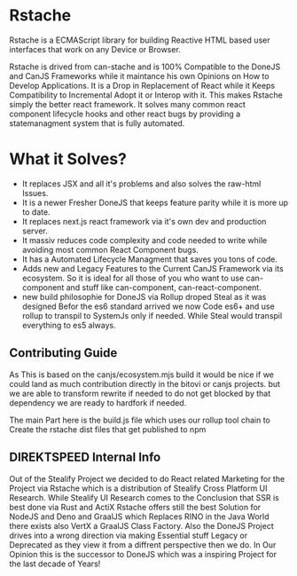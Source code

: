 # Rstache
Rstache is a ECMAScript library for building Reactive HTML based user interfaces that work on any Device or Browser.

Rstache is drived from can-stache and is 100% Compatible to the DoneJS and CanJS Frameworks while it maintance his own Opinions on How to Develop Applications.
It is a Drop in Replacement of React while it Keeps Compatibility to Incremental Adopt it or Interop with it. This makes Rstache simply the better react framework.
It solves many common react component lifecycle hooks and other react bugs by providing a statemanagment system that is fully automated. 

# What it Solves?
- It replaces JSX and all it's problems and also solves the raw-html Issues.
- It is a newer Fresher DoneJS that keeps feature parity while it is more up to date.
- It replaces next.js react framework via it's own dev and production server.
- It massiv reduces code complexity and code needed to write while avoiding most common React Component bugs.
- It has a Automated Lifecycle Managment that saves you tons of code.
- Adds new and Legacy Features to the Current CanJS Framework via its ecosystem. So it is ideal for all those of you who want to use can-component and stuff like can-component, can-react-component.
- new build philosophie for DoneJS via Rollup droped Steal as it was designed Befor the es6 standard arrived we now Code es6+ and use rollup to transpil to SystemJs only if needed. While Steal would transpil everything to es5 always.


## Contributing Guide
As This is based on the canjs/ecosystem.mjs build it would be nice if we could land as much contribution directly in the bitovi or canjs projects.
but we are able to transform rewrite if needed to do not get blocked by that dependency we are ready to hardfork if needed.

The main Part here is the build.js file which uses our rollup tool chain to Create the rstache dist files that get published to npm 

## DIREKTSPEED Internal Info
Out of the Stealify Project we decided to do React related Marketing for the Project via Rstache which is a distribution of Stealify Cross Platform UI Research.
While Stealify UI Research comes to the Conclusion that SSR is best done via Rust and ActiX Rstache offers still the best Solution for NodeJS and Deno and GraalJS which Replaces RINO in the Java World there exists also VertX a GraalJS Class Factory. Also the DoneJS Project drives into a wrong direction via making Essential stuff Legacy or Deprecated as they view it from a diffrent perspective then we do. In Our Opinion this is the successor to DoneJS which was a inspiring Project for the last decade of Years!

